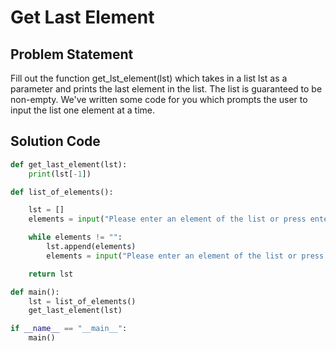 # Get Last Element

## Problem Statement
Fill out the function get_lst_element(lst) which takes in a list lst as a parameter and prints the last element in the list. The list is guaranteed to be non-empty. We've written some code for you which prompts the user to input the list one element at a time.

## Solution Code

```python
def get_last_element(lst):
    print(lst[-1])

def list_of_elements():

    lst = []
    elements = input("Please enter an element of the list or press enter to stop. ")

    while elements != "":
        lst.append(elements)
        elements = input("Please enter an element of the list or press blank enter to stop. ")

    return lst

def main():
    lst = list_of_elements()
    get_last_element(lst)

if __name__ == "__main__":
    main()